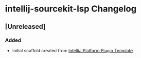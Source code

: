 <!-- Keep a Changelog guide -> https://keepachangelog.com -->

# intellij-sourcekit-lsp Changelog

## [Unreleased]
### Added
- Initial scaffold created from [IntelliJ Platform Plugin Template](https://github.com/JetBrains/intellij-platform-plugin-template)
